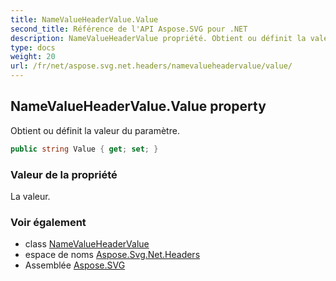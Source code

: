 ```yaml
---
title: NameValueHeaderValue.Value
second_title: Référence de l'API Aspose.SVG pour .NET
description: NameValueHeaderValue propriété. Obtient ou définit la valeur du paramètre.
type: docs
weight: 20
url: /fr/net/aspose.svg.net.headers/namevalueheadervalue/value/
---
```

## NameValueHeaderValue.Value property

Obtient ou définit la valeur du paramètre.

```csharp
public string Value { get; set; }
```

### Valeur de la propriété

La valeur.

### Voir également

* class [NameValueHeaderValue](../)
* espace de noms [Aspose.Svg.Net.Headers](../../namevalueheadervalue/)
* Assemblée [Aspose.SVG](../../../)


